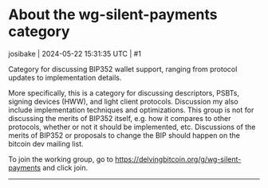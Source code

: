 # About the wg-silent-payments category

josibake | 2024-05-22 15:31:35 UTC | #1

Category for discussing BIP352 wallet support, ranging from protocol updates to implementation details.

More specifically, this is a category for discussing descriptors, PSBTs, signing devices (HWW), and light client protocols. Discussion my also include implementation techniques and optimizations. This group is not for discussing the merits of BIP352 itself, e.g. how it compares to other protocols, whether or not it should be implemented, etc. Discussions of the merits of BIP352 or proposals to change the BIP should happen on the bitcoin dev mailing list.

To join the working group, go to https://delvingbitcoin.org/g/wg-silent-payments  and click join.

-------------------------

